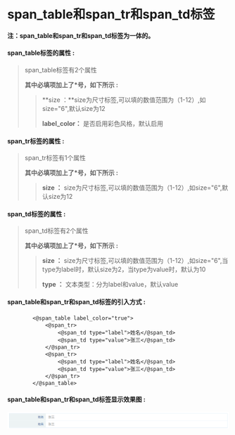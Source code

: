 # span\_table和span\_tr和span\_td**标签**

#### 注：span\_table和span\_tr和span\_td标签为一体的。

#### span\_table**标签的属性 :**

> span\_table标签有2个属性
>
> **其中必填项加上了\*号，如下所示 :**
>
> > **size ：**size为尺寸标签,可以填的数值范围为（1-12）,如size="6",默认size为12
> >
> > **label\_color：** 是否启用彩色风格，默认启用

#### span\_tr**标签的属性 :**

> span\_tr标签有1个属性
>
> **其中必填项加上了\*号，如下所示 :**
>
> > **size ：** size为尺寸标签,可以填的数值范围为（1-12）,如size="6",默认size为12

#### span\_td**标签的属性 :**

> span\_td标签有2个属性
>
> **其中必填项加上了\*号，如下所示 :**
>
> > **size ：** size为尺寸标签,可以填的数值范围为（1-12）,如size="6",当type为label时，默认size为2，当type为value时，默认为10
> >
> > **type ：** 文本类型：分为label和value，默认value

#### span\_table和span\_tr和span\_td标签的引入方式 :

```
        <@span_table label_color="true">
            <@span_tr>
                <@span_td type="label">姓名</@span_td>
                <@span_td type="value">张三</@span_td>
            </@span_tr>
            <@span_tr>
                <@span_td type="label">姓名</@span_td>
                <@span_td type="value">张三</@span_td>
            </@span_tr>
        </@span_table>
```

#### span\_table和span\_tr和span\_td标签显示效果图 :

![](/assets/span_table.png)

